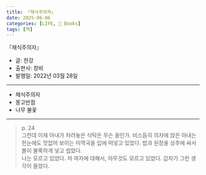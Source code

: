 ```yaml
---
title: 『채식주의자』
date: 2025-06-06
categories: [LIFE, 📖 Books]
tags: [책]
---
```



『채식주의자』
- 글: 한강
- 출판사: 창비
- 발행일: 2022년 03월 28일


--- 

- 채식주의자
- 몽고반점
- 나무 불꽃


---


> p. 24   
> 그런데 이제 아내가 차려놓은 식탁은 무슨 꼴인가. 비스듬히 의자에 앉은 아내는 한눈에도 맛없어 보이는 미역국을 입에 떠넣고 있었다. 밥과 된장을 상추에 싸서 볼이 불룩하게 넣고 씹었다.   
> 나는 모르고 있었다. 저 여자에 대해서, 아무것도 모르고 있었다. 갑자기 그런 생각이 들었다.   
